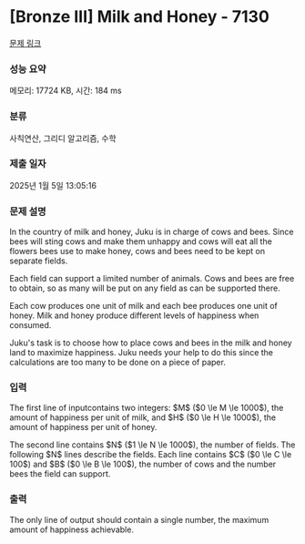 # [Bronze III] Milk and Honey - 7130 

[문제 링크](https://www.acmicpc.net/problem/7130) 

### 성능 요약

메모리: 17724 KB, 시간: 184 ms

### 분류

사칙연산, 그리디 알고리즘, 수학

### 제출 일자

2025년 1월 5일 13:05:16

### 문제 설명

<p>In the country of milk and honey, Juku is in charge of cows and bees. Since bees will sting cows and make them unhappy and cows will eat all the flowers bees use to make honey, cows and bees need to be kept on separate fields.</p>

<p>Each field can support a limited number of animals. Cows and bees are free to obtain, so as many will be put on any field as can be supported there.</p>

<p>Each cow produces one unit of milk and each bee produces one unit of honey. Milk and honey produce different levels of happiness when consumed.</p>

<p>Juku's task is to choose how to place cows and bees in the milk and honey land to maximize happiness. Juku needs your help to do this since the calculations are too many to be done on a piece of paper.</p>

### 입력 

 <p>The first line of inputcontains two integers: $M$ ($0 \le M \le 1000$), the amount of happiness per unit of milk, and $H$ ($0 \le H \le 1000$), the amount of happiness per unit of honey.</p>

<p>The second line contains $N$ ($1 \le N \le 1000$), the number of fields. The following $N$ lines describe the fields. Each line contains $C$ ($0 \le C \le 100$) and $B$ ($0 \le B \le 100$), the number of cows and the number bees the field can support. </p>

### 출력 

 <p>The only line of output should contain a single number, the maximum amount of happiness achievable.</p>

